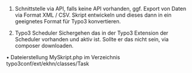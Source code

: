 1. Schnittstelle via API, falls keine API vorhanden, ggf. Export von Daten via Format XML / CSV. Skript entwickeln und dieses dann in ein geeignetes Format für Typo3 konvertieren. 

2. Typo3 Scheduler
Sichergehen das in der Typo3 Extension der Scheduler vorhanden und aktiv ist. Sollte er das 	nicht sein, via composer downloaden. 

• Dateierstellung MySkript.php im Verzeichnis typo3conf/ext/ekhn/classes/Task
